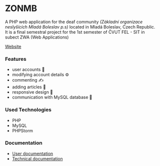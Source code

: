 # ZONMB
A PHP web application for the deaf community *(Základní organizace neslyšících Mladá Boleslav p.s)* located in Mladá Boleslav, Czech Republic.
It is a final semestral project for the 1st semester of ČVUT FEL - SIT in subect ZWA (Web Applications)

[Website](https://zwa.toad.cz/~vanekeri/)

### Features
- user accounts 👥
- modifying account details ⚙️
- commenting ✍️
- adding articles 📰
- responsive design 📱
- communication with MySQL database 📂

### Used Technologies
- PHP 
- MySQL
- PHPStorm

### Documentation
- [User documentation](./_docs/user_documentation.md)
- [Technical documentation](./_docs/technical_documentation.md)

